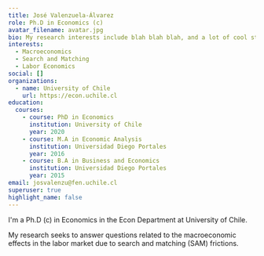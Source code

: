 ```yaml
---
title: José Valenzuela-Álvarez
role: Ph.D in Economics (c)
avatar_filename: avatar.jpg
bio: My research interests include blah blah blah, and a lot of cool stuff
interests:
  - Macroeconomics
  - Search and Matching
  - Labor Economics
social: []
organizations:
  - name: University of Chile
    url: https://econ.uchile.cl
education:
  courses:
    - course: PhD in Economics
      institution: University of Chile
      year: 2020
    - course: M.A in Economic Analysis
      institution: Universidad Diego Portales
      year: 2016
    - course: B.A in Business and Economics
      institution: Universidad Diego Portales
      year: 2015
email: josvalenzu@fen.uchile.cl
superuser: true
highlight_name: false
---
```

I'm a Ph.D (c) in Economics in the Econ Department at University of Chile.

My research seeks to answer questions related to the macroeconomic effects in the labor market due to search and matching (SAM) frictions.